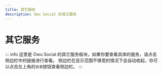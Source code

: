 ```yaml
---
title: 其它服务
description: Owu Social 的其它服务
---
```


# 其它服务

::: info
这里是 Owu Social 的其它服务板块，如果你要查看具体的服务，请点击侧边栏中的链接进行查看。
侧边栏在显示范围不够宽的情况下会自动收起，你可以点击左上角的`目录`按钮查看侧边栏。
:::
